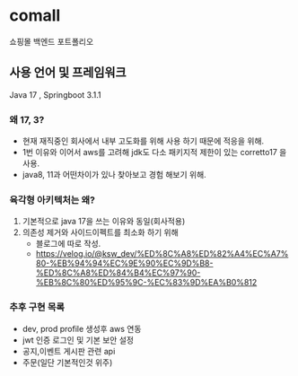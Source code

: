 # comall
쇼핑몰 백엔드 포트폴리오

## 사용 언어 및 프레임워크

Java 17 , Springboot 3.1.1

### 왜 17, 3?

- 현재 재직중인 회사에서 내부 고도화를 위해 사용 하기 때문에 적응을 위해.<br/>
- 1번 이유와 이어서 aws를 고려해 jdk도 다소 패키지적 제한이 있는 corretto17 을 사용.<br/>
- java8, 11과 어떤차이가 있나 찾아보고 경험 해보기 위해.




### 육각형 아키텍처는 왜?

1. 기본적으로 java 17을 쓰는 이유와 동일(회사적용)
2. 의존성 제거와 사이드이펙트를 최소화 하기 위해
    - 블로그에 따로 작성.
    - https://velog.io/@ksw_dev/%ED%8C%A8%ED%82%A4%EC%A7%80-%EB%94%94%EC%9E%90%EC%9D%B8-%ED%8C%A8%ED%84%B4%EC%97%90-%EB%8C%80%ED%95%9C-%EC%83%9D%EA%B0%812

### 추후 구현 목록
- dev, prod profile 생성후 aws 연동 
- jwt 인증 로그인 및 기본 보안 설정
- 공지,이벤트 게시판 관련 api
- 주문(일단 기본적인것 위주)
